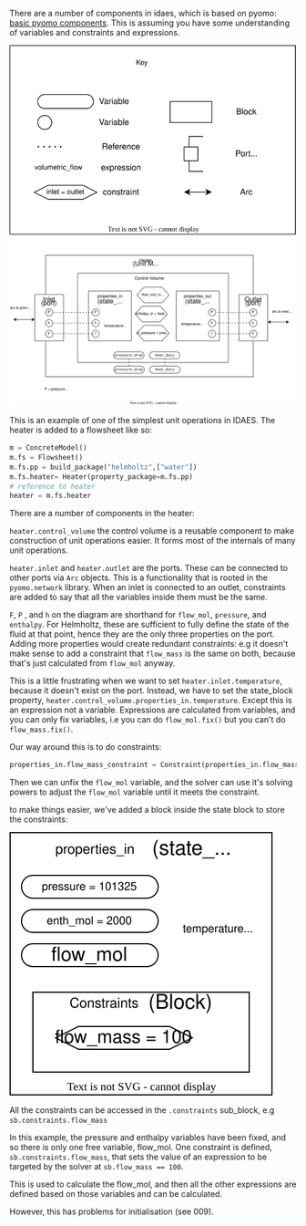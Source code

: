 ---
---

There are a number of components in idaes, which is based on pyomo: [basic pyomo components](https://pyomo.readthedocs.io/en/6.8.0/pyomo_modeling_components/index.html). This is assuming you have some understanding of variables and constraints and expressions.


![Key for diagram](res/idaes_key.drawio.svg)


![Structure of inside a heater, with the control block, ports, inlets and outlets.](res/idaes_heater_insides.drawio.svg)


This is an example of one of the simplest unit operations in IDAES. The heater is added to a  flowsheet like so:

```py
m = ConcreteModel()
m.fs = Flowsheet()
m.fs.pp = build_package("helmholtz",["water"])
m.fs.heater= Heater(property_package=m.fs.pp)
# reference to heater
heater = m.fs.heater
```

There are a number of components in the heater:

`heater.control_volume` the control volume is a reusable component to make construction of unit operations easier. It forms most of the internals of many unit operations.

`heater.inlet` and `heater.outlet` are the ports. These can be connected to other ports via `Arc` objects. This is a functionality that is rooted in the `pyomo.network` library. When an inlet is connected to an outlet, constraints are added to say that all the variables inside them must be the same.

`F`, `P` , and `h` on the diagram are shorthand for `flow_mol`, `pressure`, and `enthalpy`. For Helmholtz, these are sufficient to fully define the state of the fluid at that point, hence they are the only three properties on the port. Adding more properties would create redundant constraints: e.g it doesn't make sense to add a constraint that `flow_mass` is the same on both, because that's just calculated from `flow_mol` anyway. 

This is a little frustrating when we want to set `heater.inlet.temperature`, because it doesn't exist on the port. Instead, we have to set the state_block property, `heater.control_volume.properties_in.temperature`. Except this is an expression not a variable. Expressions are calculated from variables, and you can only fix variables, i.e you can do `flow_mol.fix()` but you can't do `flow_mass.fix()`. 

Our way around this is to do constraints:

```py
properties_in.flow_mass_constraint = Constraint(properties_in.flow_mass == 100)
```

Then we can unfix the `flow_mol` variable, and the solver can use it's solving powers to adjust the `flow_mol` variable until it meets the constraint.

to make things easier, we've added a block inside the state block to store the constraints:

![State Block, fully specified with 2 variables fixed and one constraint](res/idaes_custom_sb_constraints.drawio.svg)

All the constraints can be accessed in the `.constraints` sub_block, e.g `sb.constraints.flow_mass`

In this example, the pressure and enthalpy variables have been fixed, and so there is only one free variable, flow_mol. 
One constraint is defined, `sb.constraints.flow_mass`, that sets the value of an expression to be targeted by the solver at `sb.flow_mass == 100`.

This is used to calculate the flow_mol, and then all the other expressions are defined based on those variables and can be calculated.

However, this has problems for initialisation (see 009).